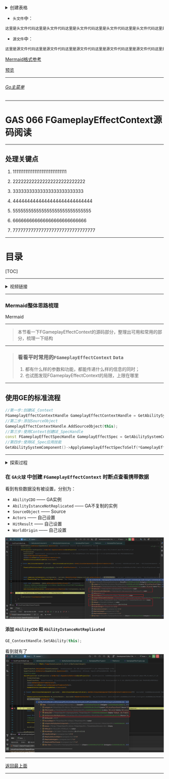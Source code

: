 <details>
<summary>创建表格</summary>

>

------

</details>




+ `头文件`中：
```cpp
这里是头文件代码这里是头文件代码这里是头文件代码这里是头文件代码这里是头文件代码这里是头文件代码
```

+ `源文件`中：
```cpp
这里是源文件代码这里是源文件代码这里是源文件代码这里是源文件代码这里是源文件代码这里是源文件代码
```

[Mermaid格式参考](https://github.com/liyunlong618/LiYunLongKnowledgeLibrary/blob/main/Mermaid%E6%A0%BC%E5%BC%8F%E5%8F%82%E8%80%83.md)

[预览](https://github.com/liyunlong618/LiYunLongKnowledgeLibrary/tree/main/UECPP/Models/GAS/GAS_2_Aura)



___________________________________________________________________________________________
###### [Go主菜单](../MainMenu.md)
___________________________________________________________________________________________

# GAS 066 FGameplayEffectContext源码阅读

___________________________________________________________________________________________

## 处理关键点

1. 111111111111111111111111111111

2. 222222222222222222222222222

3. 33333333333333333333333333

4. 4444444444444444444444444444

5. 555555555555555555555555555555

6. 666666666666666666666666666

7. 77777777777777777777777777777777

___________________________________________________________________________________________

# 目录


[TOC]


___________________________________________________________________________________________

<details>
<summary>视频链接</summary>

[视频链接](ZHELISHISHIPINLIANJIE)

------

</details>

___________________________________________________________________________________________

### Mermaid整体思路梳理

Mermaid

___________________________________________________________________________________________

> 本节看一下FGameplayEffectContext的源码部分，整理出可用和常用的部分，梳理一下结构

------

> ### 看看平时常用的`FGameplayEffectContext` `Data` 
>
> 1. 都有什么样的参数和功能，都能传递什么样的信息的同时；
> 2. 也试图发现FGameplayEffectContext的局限，上限在哪里

------

## 使用GE的标准流程

```cpp
//第一步:创建GE_Context
FGameplayEffectContextHandle GameplayEffectContextHandle = GetAbilitySystemComponent()->MakeEffectContext();
//第二步:添加SourceObject
GameplayEffectContextHandle.AddSourceObject(this);
//第三步:使用Context创建GE_SpecHandle
const FGameplayEffectSpecHandle GameplayEffectSpec = GetAbilitySystemComponent()->MakeOutgoingSpec(GameplayEffectClass, 1.0f, GameplayEffectContextHandle);
//第四步:使用GE_Spec应用技能
GetAbilitySystemComponent()->ApplyGameplayEffectSpecToSelf(*GameplayEffectSpec.Data.Get());
```

------




<details>
<summary>探索过程</summary>

>## 断点拿到 `FGameplayEffectContext` 信息
>
>我们在 `UAuraAttributeSet` 的后处理函数 **PostGameplayEffectExecute** 中可以拿到实参 `(const FGameplayEffectModCallbackData& Data)` ,传入自建函数 **SetEffectProperties** ，使用 `Data.EffectSpec` 拿到 `FGameplayEffectSpec` 通过 `FGameplayEffectSpec` 拿到了 `FGameplayEffectContext`
>
>![](./GAS_066/1.PNG)
>
>
>
>## 可以看到这些黄色框内的内容被设置了，红色的没有被设置
>
>![](./GAS_066/2.PNG)
>
><details>
><summary>参数列表</summary>
>
>>### 下面是设置好和没设置好的参数列表：
>
>>| 被设置的参数                       | 作用                                            | 设置来源                                      |
>>| ---------------------------------- | ----------------------------------------------- | --------------------------------------------- |
>>| `Instigator`                       | 触发GE的角色或实体 `弱指针`                     | 调用 `MakeEffectContext` 函数时被设置         |
>>| `EffectCauser`                     | 导致`GameplayEffect`实际产生影响的实体 `弱指针` | 调用 `MakeEffectContext` 函数时被设置         |
>>| `SourceObject`                     | GameplayEffect 来源对象 `弱指针`                | 手动使用 `Context.AddSourceObject` 添加       |
>>| `InstigatorAbilitySystemComponent` | Instigator的ASC组件 `弱指针`                    |                                               |
>>| `WorldOrigin`                      | 应用时的世界坐标 `默认(0,0,0)`                  | 若不手动，设置则为(0,0,0)；手动则调用直接设置 |
>>| 下面是几个序列化文件：             | --------------                                  | --------------                                |
>>| `bHasWorldOrigin`                  | 布尔，指示GE是否有有效的`WorldOrigin`坐标       | 效果初始化时根据配置设置                      |
>>| `bReplicateSourceObject`           | 布尔，指示是否在网络同步时复制`SourceObject`    | 效果初始化时根据配置设置                      |
>>| `bReplicatelnstigator`             | 布尔，指示`Instigator`是否在网络同步时被复制    | 效果初始化时根据配置设置                      |
>>| `bReplicateEffectCauser`           | 布尔，指示`EffectCauser`是否在网络同步时被复制  | 效果初始化时根据配置设置                      |
>
>
>
>>| 没有被设置的参数               | 作用                                                       | 设置来源                                               |
>>| ------------------------------ | ---------------------------------------------------------- | ------------------------------------------------------ |
>>| `AbilityCDO`                   | 正在应用的GA                                               | Gameplay Ability系统内部在创建能力实例时设置           |
>>| `AbilityInstanceNotReplicated` | 不（replicate）的能力实例，避免不必要的网络负载            | 在能力实例化时设置，如果不需要网络同步能力实例。       |
>>| `AbilityLevel`                 | 能力的等级                                                 | 通常在能力激活时根据特定逻辑或角色的属性设置           |
>>| `Actors`                       | `Actors`存储与Gameplay Effect相关的Actors列表 `弱指针数组` | 手动，在应用效果时，相关的演员对象会被加入到此列表中。 |
>>| `HitResult`                    | `HitResult`存储命中检测的结果 `弱指针`                     | 手动，当效果通过命中事件触发时                         |
>
>>参数讲解：
>
>>- AbilityCDO ：
>
>> - `AbilityCDO` 是 `FGameplayEffectContext` 的一个成员变量。它的类型是 `UGameplayAbility*`，但实际上它存储的不是一个具体的 `GameplayAbility` 实例，而是该能力的默认类对象（CDO）
>
>> - **标识触发的能力**: `AbilityCDO` 用于标识哪个 `GameplayAbility` 触发了这个 `GameplayEffect`。由于它指向的是类的默认对象（CDO），因此它并不代表任何特定的实例，而是该类的通用代表。
>
>>   **条件检查**: 有时在执行特定的逻辑时，系统需要知道这个效果是由哪个能力触发的。通过 `AbilityCDO`，系统可以获取到该能力的相关信息，比如它的类型、分类，或者是否满足某些条件。
>
>>   **持久性和网络同步**: 在多人游戏中，`AbilityCDO` 有助于确保效果在网络环境中能够正确同步，特别是在能力触发和效果应用之间需要一致性时。
>
>>- EffectCauser：
>> - `EffectCauser` 是导致`GameplayEffect`实际产生影响的实体它可以与`Instigator`相同，但也可能是不同的对象。例如，某些情	况下，`EffectCauser`可能是一个陷阱或投掷物，而`Instigator`是放置或投掷该物体的角色。
>
>------
>
></details>
>
>## 首先第一个问题，为什么这些值是这样的？
>
>我们知道Source是之前自己手动调用API添加的
>
>```CPP
>GE_Context.AddSourceObject(要添加的源)
>```
>
>其他这些设定好的值比如：
>
>- Instigator
>- EffectCauser
>- InstigatorAbilitySystemComponent
>
>是在什么时候设置的呢？
>
>### 让我们看看源码
>
>首先来到我们创建的GA火球文件 `AuraProjectileSpell.cpp` 中，我们使用ASC组件创建了Context
>
>- 这个函数的注释为：**为此 AbilitySystemComponent 的所有者创建 EffectContext**
>
>```cpp
>SourceASC->MakeEffectContext()
>```
>
>`check` 是否有 `AbilityActorInfo`
>
>- 使用 `OwnerActor` 设置 `Instigator`
>
>- 使用 `AvatarActor` 设置 `EffectCauser`
>
>####  `Instigator` 和 `EffectCauser` 是在这里被设置的
>
>![](./GAS_066/3.PNG)![](./GAS_066/4.PNG)
>
>#### Data调用的函数内
>
>1. 设置了 `Instigator`
>2. 设置了 bool **是否复制 Instigator**  `bReplicateInstigator`
>3. 设置了 `EffectCauser`
>4. 设置了 `Instigator 的 ASC组件`
>5. 设置了 bool **是否复制 EffectCauser**  `bReplicateEffectCauser`
>
>#### ![](./GAS_066/5.PNG)![](./GAS_066/6.PNG)
>
>![](./GAS_066/7.PNG)
>
>#### 来到FGameplayEffectContext结构体中
>
>看到初始化了
>- AbilityLevel = 1;
>- WorldOrigin = (0,0,0);
>
>![](./GAS_066/8.PNG)
>
>------
>
>### 当调用GetOwnedGameplayTags函数时
>
>![](./GAS_066/9.PNG)
>
>#### 看目标是否实现了：游戏标签资产接口
>
>![](./GAS_066/10.PNG)
>
>------
>
>### 看一下GetAbility函数
>
>![](./GAS_066/13.PNG)
>
>返回的是 `AbilityCDO`![](./GAS_066/14.PNG)
>
>------
>
>### 看一下SetAbility函数
>
>![](./GAS_066/11.PNG)![](./GAS_066/12.PNG)
>
>------
>
>### 看一下 `GetAbilityInstance_NotReplicated`函数
>
>![](./GAS_066/15.PNG)![](./GAS_066/16.PNG)
>
>------
>
>### 还有添加AActors和HitResult的函数
>
>![](./GAS_066/17.PNG)![](./GAS_066/18.PNG)
>
>------
>
>## 我们看到一个网络序列化函数 `NetSerialize`
>
>在后面我们需要自己创建这样一个 序列化/反序列化 函数
>
>#### 后面将创建自己 `FGameplayEffectContext` 类，设置结构序列化并通过网络发送
>
>![](./GAS_066/19.PNG)
>
>![](./GAS_066/20.PNG)
>
>------
>
>### 检查是否为本地玩家 `IsLocallyControlled` 函数
>
>![](./GAS_066/21.PNG)
>
>------
>
>### 设置世界原点的函数 `AddOrigin`
>
>![](./GAS_066/22.PNG)
>
># 这样我们就可以在FGameplayEffectContext中传递更多数据

------

</details>

### 在 `GA火球` 中创建 `FGameplayEffectContext` 时断点查看携带数据

看到有些数据没有被设置，分别为：

- `AbilityCDO` —— GA实例
- `AbilityIstanceNotReplicated` —— GA不复制的实例
- `SourceObject` —— Source
- `Actors` —— 自己设置
- `HitResult` —— 自己设置
- `WorldOrigin` —— 自己设置

![](./GAS_066/23.PNG)

#### 添加 `AbilityCDO` 和 `AbilityIstanceNotReplicated`

```cpp
GE_ContextHandle.SetAbility(this);
```

看到就有了![](./GAS_066/24.PNG)













































___________________________________________________________________________________________

[返回最上面](#Go主菜单)

___________________________________________________________________________________________